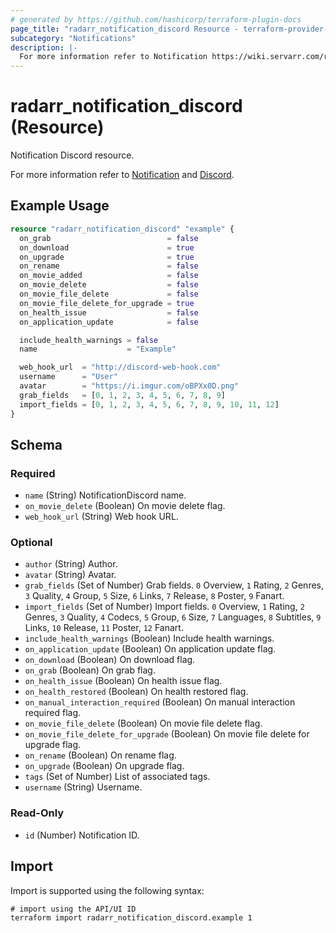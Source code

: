 ```yaml
---
# generated by https://github.com/hashicorp/terraform-plugin-docs
page_title: "radarr_notification_discord Resource - terraform-provider-radarr"
subcategory: "Notifications"
description: |-
  For more information refer to Notification https://wiki.servarr.com/radarr/settings#connect and Discord https://wiki.servarr.com/radarr/supported#discord.
---
```


# radarr_notification_discord (Resource)

<!-- subcategory:Notifications -->Notification Discord resource.
For more information refer to [Notification](https://wiki.servarr.com/radarr/settings#connect) and [Discord](https://wiki.servarr.com/radarr/supported#discord).

## Example Usage

```terraform
resource "radarr_notification_discord" "example" {
  on_grab                          = false
  on_download                      = true
  on_upgrade                       = true
  on_rename                        = false
  on_movie_added                   = false
  on_movie_delete                  = false
  on_movie_file_delete             = false
  on_movie_file_delete_for_upgrade = true
  on_health_issue                  = false
  on_application_update            = false

  include_health_warnings = false
  name                    = "Example"

  web_hook_url  = "http://discord-web-hook.com"
  username      = "User"
  avatar        = "https://i.imgur.com/oBPXx0D.png"
  grab_fields   = [0, 1, 2, 3, 4, 5, 6, 7, 8, 9]
  import_fields = [0, 1, 2, 3, 4, 5, 6, 7, 8, 9, 10, 11, 12]
}
```

<!-- schema generated by tfplugindocs -->
## Schema

### Required

- `name` (String) NotificationDiscord name.
- `on_movie_delete` (Boolean) On movie delete flag.
- `web_hook_url` (String) Web hook URL.

### Optional

- `author` (String) Author.
- `avatar` (String) Avatar.
- `grab_fields` (Set of Number) Grab fields. `0` Overview, `1` Rating, `2` Genres, `3` Quality, `4` Group, `5` Size, `6` Links, `7` Release, `8` Poster, `9` Fanart.
- `import_fields` (Set of Number) Import fields. `0` Overview, `1` Rating, `2` Genres, `3` Quality, `4` Codecs, `5` Group, `6` Size, `7` Languages, `8` Subtitles, `9` Links, `10` Release, `11` Poster, `12` Fanart.
- `include_health_warnings` (Boolean) Include health warnings.
- `on_application_update` (Boolean) On application update flag.
- `on_download` (Boolean) On download flag.
- `on_grab` (Boolean) On grab flag.
- `on_health_issue` (Boolean) On health issue flag.
- `on_health_restored` (Boolean) On health restored flag.
- `on_manual_interaction_required` (Boolean) On manual interaction required flag.
- `on_movie_file_delete` (Boolean) On movie file delete flag.
- `on_movie_file_delete_for_upgrade` (Boolean) On movie file delete for upgrade flag.
- `on_rename` (Boolean) On rename flag.
- `on_upgrade` (Boolean) On upgrade flag.
- `tags` (Set of Number) List of associated tags.
- `username` (String) Username.

### Read-Only

- `id` (Number) Notification ID.

## Import

Import is supported using the following syntax:

```shell
# import using the API/UI ID
terraform import radarr_notification_discord.example 1
```

